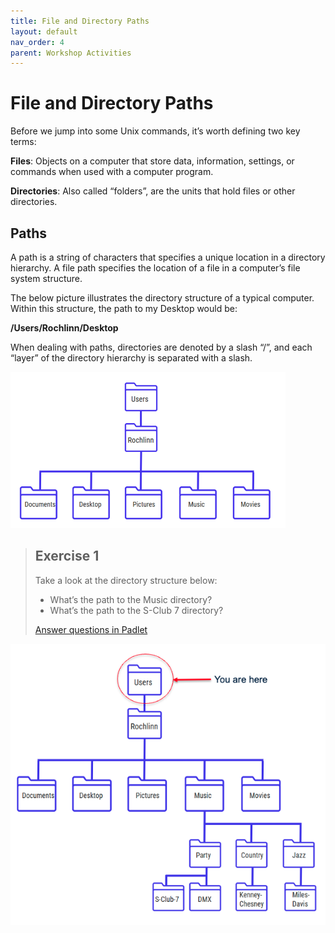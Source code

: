 ```yaml
---
title: File and Directory Paths
layout: default
nav_order: 4
parent: Workshop Activities
---
```



# File and Directory Paths

Before we jump into some Unix commands, it’s worth defining two key
terms:

**Files**: Objects on a computer that store data, information, settings,
or commands when used with a computer program.

**Directories**: Also called “folders”, are the units that hold files or
other directories.

## Paths

A path is a string of characters that specifies a unique location in a
directory hierarchy. A file path specifies the location of a file in a
computer’s file system structure.

The below picture illustrates the directory structure of a typical
computer. Within this structure, the path to my Desktop would be:

**/Users/Rochlinn/Desktop**

When dealing with paths, directories are denoted by a slash “/”, and
each “layer” of the directory hierarchy is separated with a slash.

<img src="images/path1.png" height="250" />

> ## **Exercise 1**
>
> Take a look at the directory structure below:
>
> *  What’s the path to the Music directory?
> *  What’s the path to the S-Club 7 directory?
>
> [Answer questions in Padlet](https://padlet.com/nickrochlin/unix-exercise-1-20n5h6wvprgldkna)

<img src="images/path-exercise.png" height="450" />
